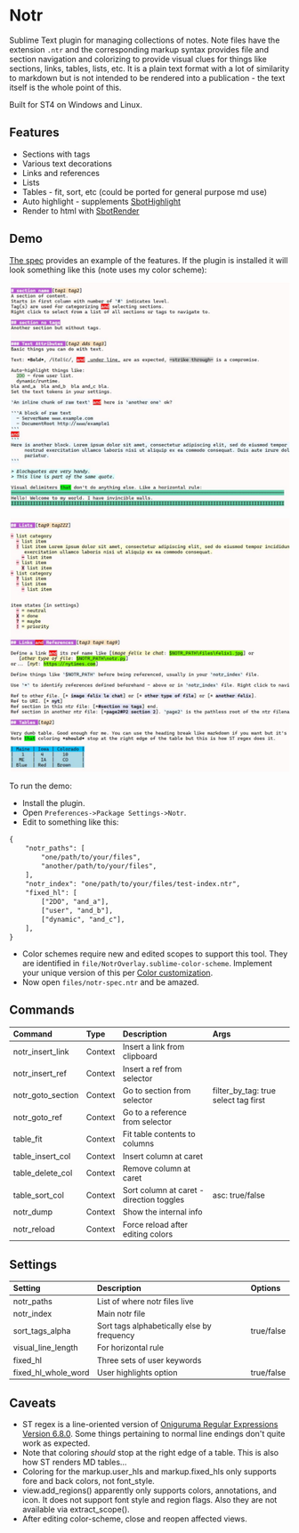 # Notr

Sublime Text plugin for managing collections of notes. Note files have the extension `.ntr` and the corresponding markup syntax
provides file and section navigation and colorizing to provide visual clues for things like sections, links, tables, lists, etc.
It is a plain text format with a lot of similarity to markdown but is not intended to be rendered into a publication - the text
itself is the whole point of this.

Built for ST4 on Windows and Linux.

## Features

- Sections with tags
- Various text decorations
- Links and references
- Lists
- Tables - fit, sort, etc (could be ported for general purpose md use)
- Auto highlight - supplements [SbotHighlight](https://github.com/cepthomas/SbotHighlight)
- Render to html with [SbotRender](https://github.com/cepthomas/SbotRender)


## Demo

[The spec](files/notr-spec.ntr) provides an example of the features. If the plugin is installed it will look
something like this (note uses my color scheme):

![ex1](files/ex1.jpg)

![ex2](files/ex2.jpg)

To run the demo:
- Install the plugin.
- Open `Preferences->Package Settings->Notr`.
- Edit to something like this:
```
{
    "notr_paths": [
        "one/path/to/your/files",
        "another/path/to/your/files",
    ],
    "notr_index": "one/path/to/your/files/test-index.ntr",
    "fixed_hl": [
        ["2DO", "and_a"],
        ["user", "and_b"],
        ["dynamic", "and_c"],
    ],
}
```

- Color schemes require new and edited scopes to support this tool. They are identified in `file/NotrOverlay.sublime-color-scheme`.
  Implement your unique version of this per [Color customization](https://www.sublimetext.com/docs/color_schemes.html#customization).
- Now open `files/notr-spec.ntr` and be amazed.


## Commands

| Command              | Type     | Description                                | Args                                  |
| :--------            | :-----   | :-------                                   | :--------                             |
| notr_insert_link     | Context  | Insert a link from clipboard               |                                       |
| notr_insert_ref      | Context  | Insert a ref from selector                 |                                       |
| notr_goto_section    | Context  | Go to section from selector                | filter_by_tag: true select tag first  |
| notr_goto_ref        | Context  | Go to a reference from selector            |                                       |
| table_fit            | Context  | Fit table contents to columns              |                                       |
| table_insert_col     | Context  | Insert column at caret                     |                                       |
| table_delete_col     | Context  | Remove column at caret                     |                                       |
| table_sort_col       | Context  | Sort column at caret - direction toggles   | asc: true/false                       |
| notr_dump            | Context  | Show the internal info                     |                                       |
| notr_reload          | Context  | Force reload after editing colors          |                                       |


## Settings

| Setting             | Description                                | Options                                    |
| :--------           | :-------                                   | :------                                    |
| notr_paths          | List of where notr files live              |                                            |
| notr_index          | Main notr file                             |                                            |
| sort_tags_alpha     | Sort tags alphabetically else by frequency | true/false                                 |
| visual_line_length  | For horizontal rule                        |                                            |
| fixed_hl            | Three sets of user keywords                |                                            |
| fixed_hl_whole_word | User highlights option                     | true/false                                 |


## Caveats

- ST regex is a line-oriented version of [Oniguruma Regular Expressions Version 6.8.0](https://github.com/kkos/oniguruma).
  Some things pertaining to normal line endings don't quite work as expected.
- Note that coloring *should* stop at the right edge of a table. This is also how ST renders MD tables...
- Coloring for the markup.user_hls and markup.fixed_hls only supports fore and back colors, not font_style.
- view.add_regions() apparently only supports colors, annotations, and icon. It does not support font style and region flags.
  Also they are not available via extract_scope().
- After editing color-scheme, close and reopen affected views.
